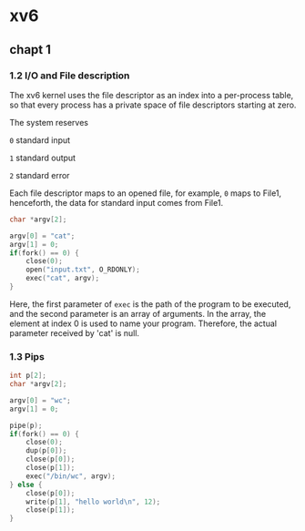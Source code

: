 # xv6

## chapt 1



### 1.2 I/O and File description

The xv6 kernel uses the file descriptor as an  index into a per-process table, so that every process has a private space of file descriptors starting at zero.

The system reserves

`0`	standard input

`1`	standard output

`2` 	standard error

Each file descriptor maps to an opened file, for example, `0` maps to File1, henceforth, the data for standard input comes from File1.

``` c
char *argv[2];

argv[0] = "cat";
argv[1] = 0;
if(fork() == 0) {
    close(0);
    open("input.txt", O_RDONLY);
    exec("cat", argv);
}
```

Here, the first parameter of `exec` is the path of the program to be executed, and the second parameter is an array of arguments. In the array, the element at index 0 is used to name your program. Therefore, the actual parameter received by 'cat' is null.



### 1.3 Pips

``` c
int p[2];
char *argv[2];

argv[0] = "wc";
argv[1] = 0;

pipe(p);
if(fork() == 0) {
	close(0);
	dup(p[0]);
	close(p[0]);
	close(p[1]);
	exec("/bin/wc", argv);
} else {
	close(p[0]);
	write(p[1], "hello world\n", 12);
	close(p[1]);
}
```

